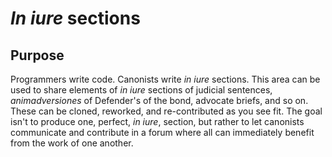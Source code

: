 # *In iure* sections

## Purpose

Programmers write code. Canonists write *in iure* sections. This area can be used to share elements of *in iure* sections of judicial sentences, *animadversiones* of Defender's of the bond, advocate briefs, and so on. These can be cloned, reworked, and re-contributed as you see fit. The goal isn't to produce one, perfect, *in iure*, section, but rather to let canonists communicate and contribute in a forum where all can immediately benefit from the work of one another.
